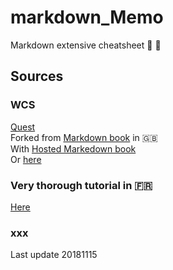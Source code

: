 # markdown_Memo
Markdown extensive cheatsheet :see_no_evil: :hear_no_evil:

## Sources

### WCS
[Quest](https://github.com/WildCodeSchool/markdown-fr)     
Forked from [Markdown book](https://github.com/GitbookIO/markdown) in :gb:    
With [Hosted Markedown book](https://www.gitbook.io/book/GitBookIO/markdown)    
Or [here](http://wildcodeschool.gitbooks.io/markdown/content/)    

### Very thorough tutorial in :fr:
[Here](https://blog.wax-o.com/2014/04/tutoriel-un-guide-pour-bien-commencer-avec-markdown/)


### xxx



Last update 20181115

